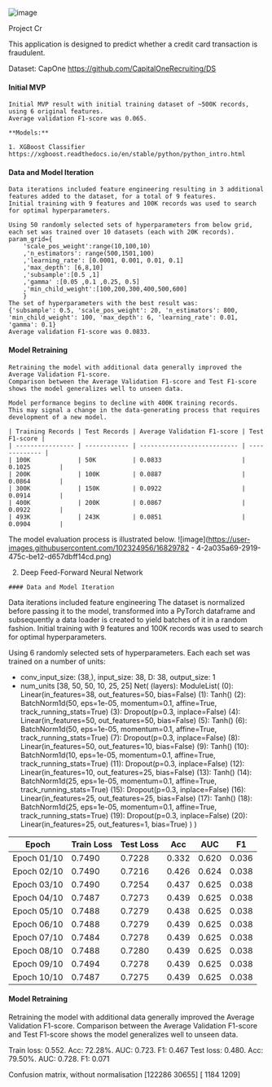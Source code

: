 ![image](https://user-images.githubusercontent.com/102324956/168498886-b904b791-c0b0-4a54-bcfa-ea4160e7019a.png)

Project Cr

This application is designed to predict whether a credit card transaction is fraudulent.

Dataset: CapOne https://github.com/CapitalOneRecruiting/DS <br>

#### Initial MVP
```
Initial MVP result with initial training dataset of ~500K records, using 6 original features.
Average validation F1-score was 0.065.

**Models:** 

1. XGBoost Classifier https://xgboost.readthedocs.io/en/stable/python/python_intro.html

```
#### Data and Model Iteration
```
Data iterations included feature engineering resulting in 3 additional features added to the dataset, for a total of 9 features.
Initial training with 9 features and 100K records was used to search for optimal hyperparameters.

Using 50 randomly selected sets of hyperparameters from below grid, each set was trained over 10 datasets (each with 20K records).
param_grid={
    'scale_pos_weight':range(10,100,10)
    ,'n_estimators': range(500,1501,100)
    ,'learning_rate': [0.0001, 0.001, 0.01, 0.1]
    ,'max_depth': [6,8,10]
    ,'subsample':[0.5 ,1]
    ,'gamma' :[0.05 ,0.1 ,0.25, 0.5]
    ,'min_child_weight':[100,200,300,400,500,600]
    }
The set of hyperparameters with the best result was:
{'subsample': 0.5, 'scale_pos_weight': 20, 'n_estimators': 800, 'min_child_weight': 100, 'max_depth': 6, 'learning_rate': 0.01, 'gamma': 0.1}
Average validation F1-score was 0.0833.
```
#### Model Retraining
```
Retraining the model with additional data generally improved the Average Validation F1-score.
Comparison between the Average Validation F1-score and Test F1-score shows the model generalizes well to unseen data.

Model performance begins to decline with 400K training records.
This may signal a change in the data-generating process that requires development of a new model.

| Training Records | Test Records | Average Validation F1-score | Test F1-score |
| ---------------- | ------------ | --------------------------- | ------------- |
| 100K             | 50K          | 0.0833                      | 0.1025        |
| 200K             | 100K         | 0.0887                      | 0.0864        |
| 300K             | 150K         | 0.0922                      | 0.0914        |
| 400K             | 200K         | 0.0867                      | 0.0922        |
| 493K             | 243K         | 0.0851                      | 0.0904        |

```
The model evaluation process is illustrated below.
![image](https://user-images.githubusercontent.com/102324956/16829782 - 4-2a035a69-2919-475c-be12-d657dbff14cd.png)

2. Deep Feed-Forward Neural Network

```
#### Data and Model Iteration
```
Data iterations included feature engineering 
The dataset is normalized before passing it to the model, transformed into a PyTorch dataframe and subsequently a data loader is created to yield batches of it in a random fashion. Initial training with 9 features and 100K records was used to search for optimal hyperparameters.

Using 6 randomly selected sets of hyperparameters. Each each set was trained on a number of units:
- conv_input_size: (38,), input_size: 38, D: 38, output_size: 1
- num_units [38, 50, 50, 10, 25, 25]
Net(
  (layers): ModuleList(
    (0): Linear(in_features=38, out_features=50, bias=False)
    (1): Tanh()
    (2): BatchNorm1d(50, eps=1e-05, momentum=0.1, affine=True, track_running_stats=True)
    (3): Dropout(p=0.3, inplace=False)
    (4): Linear(in_features=50, out_features=50, bias=False)
    (5): Tanh()
    (6): BatchNorm1d(50, eps=1e-05, momentum=0.1, affine=True, track_running_stats=True)
    (7): Dropout(p=0.3, inplace=False)
    (8): Linear(in_features=50, out_features=10, bias=False)
    (9): Tanh()
    (10): BatchNorm1d(10, eps=1e-05, momentum=0.1, affine=True, track_running_stats=True)
    (11): Dropout(p=0.3, inplace=False)
    (12): Linear(in_features=10, out_features=25, bias=False)
    (13): Tanh()
    (14): BatchNorm1d(25, eps=1e-05, momentum=0.1, affine=True, track_running_stats=True)
    (15): Dropout(p=0.3, inplace=False)
    (16): Linear(in_features=25, out_features=25, bias=False)
    (17): Tanh()
    (18): BatchNorm1d(25, eps=1e-05, momentum=0.1, affine=True, track_running_stats=True)
    (19): Dropout(p=0.3, inplace=False)
    (20): Linear(in_features=25, out_features=1, bias=True)
  )
)

|    Epoch    | Train Loss  | Test Loss |   Acc   |   AUC |   F1  |
| ----------- | ----------- | --------- |  ------ | ----- | ----- |
| Epoch 01/10 |   0.7490    |  0.7228   |  0.332  | 0.620 | 0.036 |
| Epoch 02/10 |   0.7490    |  0.7216   |  0.426  | 0.624 | 0.038 |
| Epoch 03/10 |   0.7490    |  0.7254   |  0.437  | 0.625 | 0.038 |
| Epoch 04/10 |   0.7487    |  0.7273   |  0.439  | 0.625 | 0.038 |
| Epoch 05/10 |   0.7488    |  0.7279   |  0.438  | 0.625 | 0.038 |
| Epoch 06/10 |   0.7488    |  0.7279   |  0.439  | 0.625 | 0.038 |
| Epoch 07/10 |   0.7484    |  0.7278   |  0.439  | 0.625 | 0.038 |
| Epoch 08/10 |   0.7488    |  0.7280   |  0.439  | 0.625 | 0.038 |
| Epoch 09/10 |   0.7494    |  0.7278   |  0.439  | 0.625 | 0.038 |
| Epoch 10/10 |   0.7487    |  0.7275   |  0.439  | 0.625 | 0.038 |

#### Model Retraining
Retraining the model with additional data generally improved the Average Validation F1-score.
Comparison between the Average Validation F1-score and Test F1-score shows the model generalizes well to unseen data.

Train loss: 0.552. Acc: 72.28%. AUC: 0.723. F1: 0.467
Test  loss: 0.480. Acc: 79.50%. AUC: 0.728. F1: 0.071

Confusion matrix, without normalisation
         [122286  30655]
        [  1184   1209]


